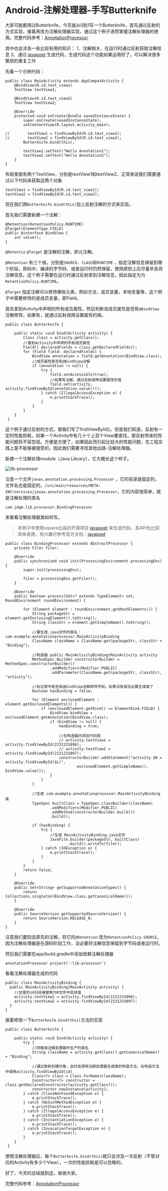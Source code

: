 # Android-注解处理器-手写Butterknife

大家可能都用过Butterknife，今天就从0到1写一个Butterknife，首先通过反射的方式实现，接着再改为注解处理器实现，通过这个例子进而掌握注解处理器的使用。完整代码参考：[AnnotationProcessor][2]

其中也会涉及一些比较有用的知识：
1、注解相关，在运行时通过反射获取注解信息
2、通过 [javapoet][1] 生成代码，生成代码这个功能如果运用好了，可以解决很多繁琐的重复工作

先看一个示例代码：

```
public class MainActivity extends AppCompatActivity {
    @BindView(R.id.text_view1)
    TextView textView1;

    @BindView(R.id.text_view2)
    TextView textView2;

    @Override
    protected void onCreate(Bundle savedInstanceState) {
        super.onCreate(savedInstanceState);
        setContentView(R.layout.activity_main);

//        textView1 = findViewById(R.id.text_view1);
//        textView2 = findViewById(R.id.text_view2);
        Butterknife.bind(this);

        textView1.setText("Hello Annotation1");
        textView2.setText("Hello Annotation2");
    }
}
```

布局里面有两个TextView，分别是textView1和textView2，正常来说我们需要通过以下代码来获取这两个对象

```
textView1 = findViewById(R.id.text_view1);
textView2 = findViewById(R.id.text_view2);
```

现在我们用```Butterknife.bind(this)```加上反射注解的方式来实现。

首先我们需要新建一个注解：

```
@Retention(RetentionPolicy.RUNTIME)
@Target(ElementType.FIELD)
public @interface BindView {
    int value();
}
```

```@Retentio``` ```@Target``` 是注解的注解，即元注解。

```@Retention``` 有三个值，分别是```SOURCE```、```CLASS```和```RUNTIME``` ，指定注解信息保留到哪个阶段，原码中、编译的字节码、或者运行时仍然保留，使用原则上应尽量早丢弃注解信息。这个例子需要在运行时通过反射拿到注解信息，因此指定为为```RetentionPolicy.RUNTIME```。

```@Target``` 指定注解可以修饰哪些元素，例如方法，成员变量，本地变量等，这个例子中需要修饰的是成员变量，即Field。


首先拿到Activity中声明的所有成员属性，然后判断该成员属性是否有```@BindView``` 注解修饰，如果有，就通过反射调用设置属性的值。

```
public class Butterknife {

    public static void bind(Activity activity) {
        Class clazz = activity.getClass();
        //拿到Activity中声明的所有成员属性
        Field[] declaredFields = clazz.getDeclaredFields();
        for (Field field: declaredFields) {
            BindView annotation = field.getAnnotation(BindView.class);
            //成员属性是否有@BindView注解
            if (annotation != null) {
                try {
                    field.setAccessible(true);
                    //如果有注解，通过反射调用设置属性的值
                    field.set(activity, activity.findViewById(annotation.value()));
                } catch (IllegalAccessException e) {
                    e.printStackTrace();
                }
            }
        }
    }
 }
```

这个例子通过反射的方式，替我们写了findViewById()，但是我们知道，反射有一定的性能损耗，如果一个Activity中有几十个上百个View要查找，那反射带来的性能问题将不容忽视。方便是方便了，如果因此而引起比较大的性能问题，在工程实践上是不能够被接受的，因此我们需要寻找其他出路-注解处理器。


新建一个注解处理module（Java Library），它大概长这个样子。

![lib-processor](https://upload-images.jianshu.io/upload_images/3631399-347340005d47e51f.png?imageMogr2/auto-orient/strip%7CimageView2/2/w/1240)

注意一个文件```javax.annotation.processing.Processor``` ，它的目录是固定的，文件名也是固定的。```/src/main/resources/META-INF/services/javax.annotation.processing.Processor```，它的内容很简单，就是注解处理的类名

```
com.jdqm.lib.processor.BindingProcessor
```

来看看注解处理器类如何写。
>本例子中使用square出品的开源项目 [javapoet][1] 来生成代码，其API也比较简单易用，有兴趣可参考官方文档：[javapoet][1] 

```
public class BindingProcessor extends AbstractProcessor {
    private Filer filer;

    @Override
    public synchronized void init(ProcessingEnvironment processingEnv) {
        super.init(processingEnv);

        filer = processingEnv.getFiler();
    }

    @Override
    public boolean process(Set<? extends TypeElement> set, RoundEnvironment roundEnvironment) {

        for (Element element : roundEnvironment.getRootElements()) {
            String packageStr = element.getEnclosingElement().toString();
            String classStr = element.getSimpleName().toString();
            
            //要生成.java文件的类名：com.example.annotationprocessor.MainActivityBinding
            ClassName className = ClassName.get(packageStr, classStr + "Binding");
            
            //构造器 public MainActivityBinding(MainActivity activity
            MethodSpec.Builder constructorBuilder = MethodSpec.constructorBuilder()
                    .addModifiers(Modifier.PUBLIC)
                    .addParameter(ClassName.get(packageStr, classStr), "activity");
            
            //标记类中是否有@BindView注解修饰字段，如果没有就没必要生成类了
            boolean hasBinding = false;

            for (Element enclosedElement : element.getEnclosedElements()) {
                if (enclosedElement.getKind() == ElementKind.FIELD) {
                    BindView bindView = enclosedElement.getAnnotation(BindView.class);
                    if (bindView != null) {
                        hasBinding = true;
                        
                        //在构造器内添加代码段
                        // activity.textView1 = activity.findViewById(2131231096);
                        // activity.textView2 = activity.findViewById(2131231097);
                        constructorBuilder.addStatement("activity.$N = activity.findViewById($L)",
                                enclosedElement.getSimpleName(), bindView.value());
                    }
                }
            }

            //生成 com.example.annotationprocessor.MainActivityBinding 类
            TypeSpec builtClass = TypeSpec.classBuilder(className)
                    .addModifiers(Modifier.PUBLIC)
                    .addMethod(constructorBuilder.build())
                    .build();

            if (hasBinding) {
                try {
                    //生成 MainActivityBinding.java文件
                    JavaFile.builder(packageStr, builtClass)
                            .build().writeTo(filer);
                } catch (IOException e) {
                    e.printStackTrace();
                }
            }
        }
        return false;
    }

    @Override
    public Set<String> getSupportedAnnotationTypes() {
        return Collections.singleton(BindView.class.getCanonicalName());
    }

    @Override
    public SourceVersion getSupportedSourceVersion() {
        return SourceVersion.RELEASE_8;
    }
}
```

注意我们要回去原先的注解，将它的```@Retention``` 改为```RetentionPolicy.SOURCE```，因为注解处理器是在源码阶段工作，没必要将注解信息保留到字节码或者运行时。

然后我们需要在app/build.gradle中添加依赖注解处理器
```
annotationProcessor project(':lib-processor')
```

看看注解处理器生成的代码

```
public class MainActivityBinding {
  public MainActivityBinding(MainActivity activity) {
    //这里的id已经被替换为R文件中具体值
    activity.textView1 = activity.findViewById(2131231096);
    activity.textView2 = activity.findViewById(2131231097);
  }
}
```

接着修改一下```Butterknife.bind(this)```方法的实现

```
public class Butterknife {

    public static void bind(Activity activity) {
        try {
            //拼接成注解处理器中生产的类名
            String className = activity.getClass().getCanonicalName() + "Binding";
            
            //通过放射创建对象，此时会调用注解处理器生成类的构造方法，在构造方法中调用activity.findViewById(id)
            Class<?> clazz = Class.forName(className);
            Constructor<?> constructor = clazz.getDeclaredConstructor(activity.getClass());
            constructor.newInstance(activity);
        } catch (ClassNotFoundException e) {
            e.printStackTrace();
        } catch (NoSuchMethodException e) {
            e.printStackTrace();
        } catch (IllegalAccessException e) {
            e.printStackTrace();
        } catch (InstantiationException e) {
            e.printStackTrace();
        } catch (InvocationTargetException e) {
            e.printStackTrace();
        }
    }
 }
```

使用注解处理器后，每个```Butterknife.bind(this)```就只会涉及一次反射（不管对应的Activity有多少个View），一次的性能损耗是可以忽略的。

好了，今天的总结就到这，谢谢大家。

完整代码参考：[AnnotationProcessor][2]


[1]: https://github.com/square/javapoet
[2]: https://github.com/jdqm/AnnotationProcessor


